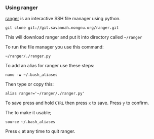 
### Using ranger

[ranger](http://ranger.nongnu.org/) is an interactive SSH file manager using python.

~~~
git clone git://git.savannah.nongnu.org/ranger.git
~~~

This will download ranger and put it into directory called `~/ranger`

To run the file manager you use this command:

~~~
~/ranger/./ranger.py
~~~

To add an alias for ranger use these steps:

~~~
nano -w ~/.bash_aliases
~~~

Then type or copy this:

~~~
alias ranger='~/ranger/./ranger.py'
~~~

To save press and hold `CTRL` then press `x` to save. Press `y` to confirm.

The to make it usable;

~~~
source ~/.bash_aliases
~~~

Press `q` at any time to quit ranger.



